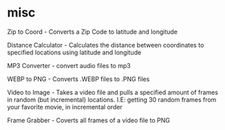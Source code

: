 # misc

Zip to Coord - Converts a Zip Code to latitude and longitude

Distance Calculator - Calculates the distance between coordinates to specified locations using latitude and longitude

MP3 Converter - convert audio files to mp3

WEBP to PNG - Converts .WEBP files to .PNG files

Video to Image - Takes a video file and pulls a specified amount of frames in random (but incremental) locations. I.E: getting 30 random frames from your favorite movie, in incremental order

Frame Grabber - Coverts all frames of a video file to PNG
